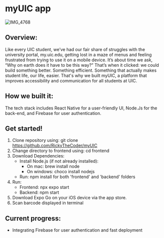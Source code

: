 # myUIC app 

![IMG_4768](https://github.com/user-attachments/assets/09d73044-6b4c-4963-a4ea-0023cef6083d)

## Overview:

  Like every UIC student, we’ve had our fair share of struggles with the university portal, my.uic.edu, getting lost in a maze of menus and feeling frustrated from trying to use it on a mobile device. It’s about time we ask, “Why on earth does it have to be this way?” That’s when it clicked: we could build something better. Something efficient. Something that actually makes student life, our life, easier. That's why we built myUIC, a platform that improves accessibility and communication for all students at UIC.

## How we built it:

  The tech stack includes React Native for a user-friendly UI, Node.Js for the back-end, and Firebase for user authentication.
  

## Get started!
1. Clone repository using: git clone https://github.com/RickyTheCoder/myUIC
2. Change directory to frontend using: cd frontend
3. Download Dependencies:
    - Install Node.js (if not already installed):
      - On mac: brew install node
      - On windows: choco install nodejs
    - Run: npm install for both 'frontend' and 'backend' folders
4. Run:
   - Frontend: npx expo start
   - Backend: npm start
6. Download Expo Go on your iOS device via the app store.
7. Scan barcode displayed in terminal

## Current progress:
- Integrating Firebase for user authentication and fast deployment 
